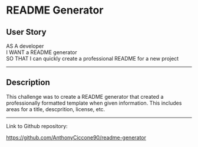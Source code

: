 # README Generator

## User Story
AS A developer
<br>
I WANT a README generator
<br>
SO THAT I can quickly create a professional README for a new project
<hr>

## Description
This challenge was to create a README generator that created a professionally formatted template when given information. This includes areas for a title, descprition, license, etc. 
<hr>
Link to Github repository:

https://github.com/AnthonyCiccone90/readme-generator